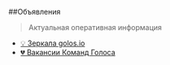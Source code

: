 ##Объявления

>Актуальная оперативная информация

- [💡 Зеркала golos.io](0-aktualnoe/vnimanie-alternativnie-tochki-vhoda.md)
- [💔 Вакансии Команд Голоса](0-aktualnoe/vakansii-komandi.md)